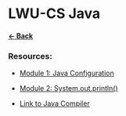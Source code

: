 # __LWU-CS Java__

#### [&larr; Back](../README.md)

### Resources:
* [Module 1: Java Configuration](mod1-jconfig.md)
* [Module 2: System.out.println()](mod2-sysoutprintln.md)

* [Link to Java Compiler](https://www.tutorialspoint.com/compile_java8_online.php)
